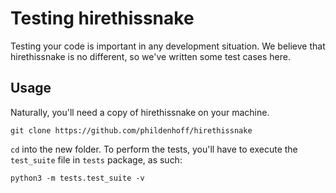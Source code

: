 # Testing hirethissnake
Testing your code is important in any development situation. We believe that hirethissnake is no different, so we've written some test cases here.

## Usage

Naturally, you'll need a copy of hirethissnake on your machine.

```shell
git clone https://github.com/phildenhoff/hirethissnake
```
`cd` into the new folder. To perform the tests, you'll have to execute the `test_suite` file in  `tests` package, as such:

```shell
python3 -m tests.test_suite -v
```